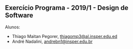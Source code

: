 Exercício Programa - 2019/1 - Design de Software
------------------------------------------------

Alunos: 
- Thiago Maitan Pegorer, thiagomp3@al.insper.edu.ed
- André Nadalini, andrebn1@insper.edu.br

